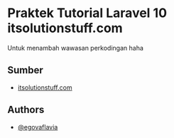
# Praktek Tutorial Laravel 10 itsolutionstuff.com

Untuk menambah wawasan perkodingan haha



## Sumber

 - [itsolutionstuff.com](https://www.itsolutionstuff.com/)
## Authors

- [@egovaflavia](https://www.github.com/egovaflavia)

